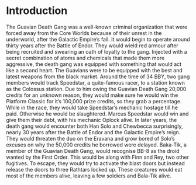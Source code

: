 # Introduction

The Guavian Death Gang was a well-known criminal organization that were forced away from the Core Worlds because of their unrest in the underworld, after the Galactic Empire’s fall.
It would begin to operate around thirty years after the Battle of Endor.
They would wield red armour after being recruited and swearing an oath of loyalty to the gang.
Injected with a secret combination of atoms and chemicals that made them more aggressive, the death gang was equipped with something that would act like a second heart.
The Guavians were to be equipped with the best and latest weapons from the black market.
Around the time of 34 BBY, two gang members would track Speedstar, a quite-famous racer, to a station known as the Colossus station.
Due to him owing the Guavian Death Gang 20,000 credits for an unknown reason, they would make sure he would win the Platform Classic for it’s 100,000 prize credits, so they grab a percentage.
While in the race, they would take Speedstar’s mechanic hostage till he paid.
Otherwise he would be slaughtered.
Marcus Speedstar would win and give them their debt, with his mechanic Oplock alive.
In later years, the death gang would encounter both Han Solo and Chewbecca surprisingly, nearly 30 years after the Battle of Endor and the Galactic Empire’s reign.
They would threaten the duo on the Eravana and grow bored of Solo’s excuses on why the 50,000 credits he borrowed were delayed.
Baka-Tik, a member of the Guavian Death Gang, would recognise BB-8 as the droid wanted by the First Order.
This would be along with Finn and Rey, two other fugitives.
To escape, they would try to activate the blast doors but instead release the doors to three Rathtars locked up.
These creatures would eat most of the members alive, leaving a few soldiers and Bala-Tik alive.
